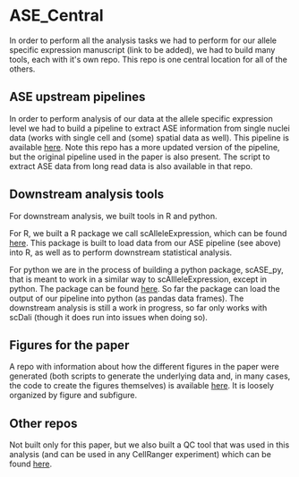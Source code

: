 # ASE_Central
In order to perform all the analysis tasks we had to perform for our allele specific expression manuscript (link to be added), we had to build many tools, each with it's own repo. This repo is one central location for all of the others.

## ASE upstream pipelines

In order to perform analysis of our data at the allele specific expression level we had to build a pipeline to extract ASE information from single nuclei data (works with single cell and (some) spatial data as well). This pipeline is available [here](https://github.com/seanken/ASE_pipeline). Note this repo has a more updated version of the pipeline, but the original pipeline used in the paper is also present. The script to extract ASE data from long read data is also available in that repo.

## Downstream analysis tools

For downstream analysis, we built tools in R and python.

For R, we built a R package we call scAlleleExpression, which can be found [here](https://github.com/seanken/scAlleleExpression). This package is built to load data from our ASE pipeline (see above) into R, as well as to perform downstream statistical analysis.

For python we are in the process of building a python package, scASE_py, that is meant to work in a similar way to scAllleleExpression, except in python. The package can be found [here](https://github.com/seanken/scASE_py). So far the package can load the output of our pipeline into python (as pandas data frames). The downstream analysis is still a work in progress, so far only works with scDali (though it does run into issues when doing so).

## Figures for the paper

A repo with information about how the different figures in the paper were generated (both scripts to generate the underlying data and, in many cases, the code to create the figures themselves) is available [here](https://github.com/seanken/ASE_Plots). It is loosely organized by figure and subfigure.

## Other repos

Not built only for this paper, but we also built a QC tool that was used in this analysis (and can be used in any CellRanger experiment) which can be found [here](https://github.com/seanken/CellLevel_QC).

